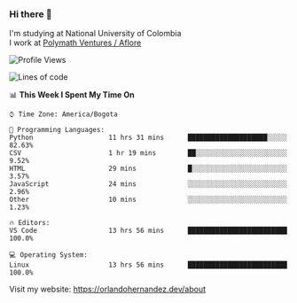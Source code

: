 ### Hi there 👋


<!--**AR4Z/AR4Z** is a ✨ _special_ ✨ repository because its `README.md` (this file) appears on your GitHub profile.

Here are some ideas to get you started:-->
I'm studying at National University of Colombia
<br>
I work at <a href="https://www.aflore.co/">Polymath Ventures / Aflore</a>
<br>

<!--START_SECTION:waka-->
![Profile Views](http://img.shields.io/badge/Profile%20Views-0-blue)

![Lines of code](https://img.shields.io/badge/From%20Hello%20World%20I%27ve%20Written-3.3%20million%20lines%20of%20code-blue)

📊 **This Week I Spent My Time On** 

```text
⌚︎ Time Zone: America/Bogota

💬 Programming Languages: 
Python                   11 hrs 31 mins      ████████████████████░░░░░   82.63% 
CSV                      1 hr 19 mins        ██░░░░░░░░░░░░░░░░░░░░░░░   9.52% 
HTML                     29 mins             █░░░░░░░░░░░░░░░░░░░░░░░░   3.57% 
JavaScript               24 mins             ░░░░░░░░░░░░░░░░░░░░░░░░░   2.96% 
Other                    10 mins             ░░░░░░░░░░░░░░░░░░░░░░░░░   1.23%

🔥 Editors: 
VS Code                  13 hrs 56 mins      █████████████████████████   100.0%

💻 Operating System: 
Linux                    13 hrs 56 mins      █████████████████████████   100.0%

```


<!--END_SECTION:waka-->


Visit my website: https://orlandohernandez.dev/about


